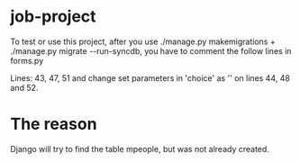 # job-project

To test or use this project, after you use ./manage.py makemigrations + ./manage.py migrate --run-syncdb, you have to comment the follow lines in forms.py

Lines: 43, 47, 51 and change set parameters in 'choice' as '' on lines 44, 48 and 52.

# The reason

Django will try to find the table mpeople, but was not already created.
